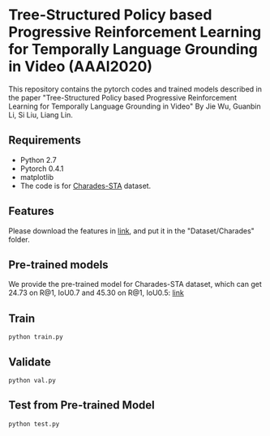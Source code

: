 # Tree-Structured Policy based Progressive Reinforcement Learning for Temporally Language Grounding in Video (AAAI2020)
This repository contains the pytorch codes and trained models described in the paper "Tree-Structured Policy based Progressive Reinforcement Learning for Temporally Language Grounding in Video" By Jie Wu, Guanbin Li, Si Liu, Liang Lin. 

## Requirements
- Python 2.7
- Pytorch 0.4.1
- matplotlib
- The code is for [Charades-STA](https://arxiv.org/pdf/1705.02101.pdf) dataset.

## Features
Please download the features in [link](https://drive.google.com/drive/folders/1U1GEti3JjLfOAN0AhCb0VXqfGoKV9qMo?usp=sharing), and put it in the "Dataset/Charades" folder.

## Pre-trained models
We provide the pre-trained model for Charades-STA dataset, which can get 24.73 on R@1, IoU0.7 and 45.30 on R@1, IoU0.5: [link]()

## Train ###
```
python train.py
```

## Validate ###
```
python val.py
```

## Test from Pre-trained Model ###
```
python test.py
```
